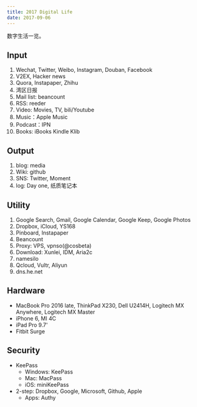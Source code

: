 ```yaml
---
title: 2017 Digital Life
date: 2017-09-06
---
```


数字生活一览。

## Input
1. Wechat, Twitter, Weibo, Instagram, Douban, Facebook
2. V2EX, Hacker news
3. Quora, Instapaper, Zhihu
4. 湾区日报
5. Mail list: beancount
6. RSS: reeder
8. Video: Movies, TV, bili/Youtube
9. Music：Apple Music
10. Podcast：IPN
11. Books: iBooks Kindle Klib

## Output
1. blog: media
2. Wiki: github
2. SNS: Twitter, Moment
3. log: Day one, 纸质笔记本

## Utility
1. Google Search, Gmail, Google Calendar, Google Keep, Google Photos
2. Dropbox, iCloud, YS168
3. Pinboard, Instapaper
4. Beancount
6. Proxy: VPS, vpnso(@cosbeta)
7. Download: Xunlei, IDM, Aria2c
8. namesilo
9. Qcloud, Vultr, Aliyun
10. dns.he.net

## Hardware
* MacBook Pro 2016 late, ThinkPad X230, Dell U2414H, Logitech MX Anywhere, Logitech MX Master
* iPhone 6, MI 4C
* iPad Pro 9.7'
* Fitbit Surge

## Security
* KeePass
	* Windows: KeePass
	* Mac: MacPass
	* iOS: miniKeePass
* 2-step: Dropbox, Google, Microsoft, Github, Apple
	* Apps: Authy